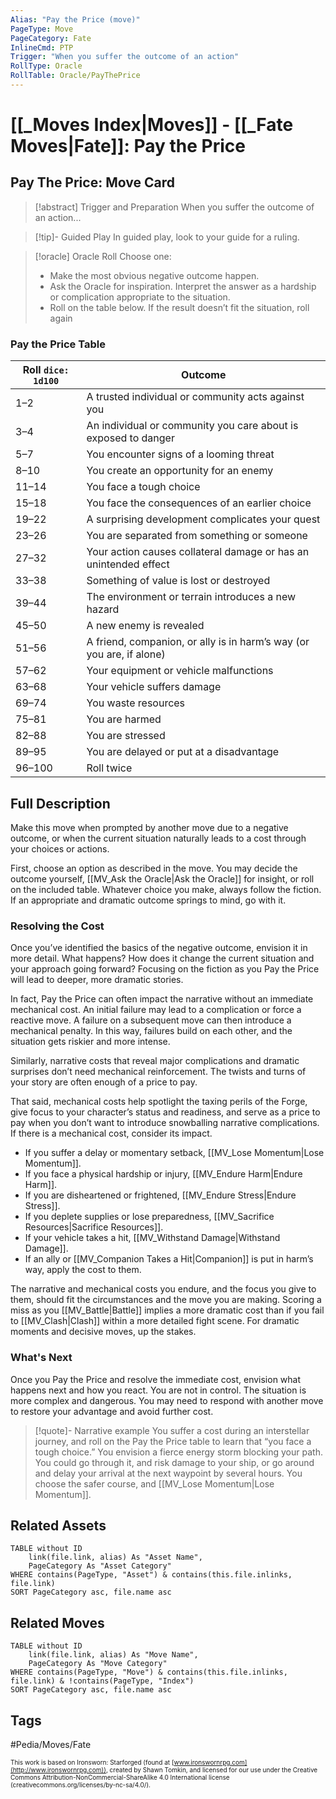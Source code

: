 ```yaml
---
Alias: "Pay the Price (move)"
PageType: Move
PageCategory: Fate
InlineCmd: PTP
Trigger: "When you suffer the outcome of an action"
RollType: Oracle
RollTable: Oracle/PayThePrice
---
```

# [[_Moves Index|Moves]] - [[_Fate Moves|Fate]]: Pay the Price

## Pay The Price: Move Card
>[!abstract]  Trigger and Preparation
>When you suffer the outcome of an action...

> [!tip]- Guided Play
>  In guided play, look to your guide for a ruling.

> [!oracle] Oracle Roll
> Choose one:
>- Make the most obvious negative outcome happen.
>- Ask the Oracle for inspiration. Interpret the answer as a hardship or complication appropriate to the situation.
>- Roll on the table below. If the result doesn’t fit the situation, roll again

### Pay the Price Table
| Roll `dice: 1d100` | Outcome |
| --- | --- |
| 1–2 | A trusted individual or community acts against you |
| 3–4 | An individual or community you care about is exposed to danger |
| 5–7 | You encounter signs of a looming threat |
| 8–10 | You create an opportunity for an enemy |
| 11–14 | You face a tough choice |
| 15–18 | You face the consequences of an earlier choice |
| 19–22 | A surprising development complicates your quest |
| 23–26 | You are separated from something or someone |
| 27–32 | Your action causes collateral damage or has an unintended effect |
| 33–38 | Something of value is lost or destroyed |
| 39–44 | The environment or terrain introduces a new hazard |
| 45–50 | A new enemy is revealed |
| 51–56 | A friend, companion, or ally is in harm’s way (or you are, if alone) |
| 57–62 | Your equipment or vehicle malfunctions |
| 63–68 | Your vehicle suffers damage |
| 69–74 | You waste resources |
| 75–81 | You are harmed |
| 82–88 | You are stressed |
| 89–95 | You are delayed or put at a disadvantage |
| 96–100 | Roll twice |


## Full Description
Make this move when prompted by another move due to a negative outcome, or when the current situation naturally leads to a cost through your choices or actions. 

First, choose an option as described in the move. You may decide the outcome yourself, [[MV_Ask the Oracle|Ask the Oracle]] for insight, or roll on the included table. Whatever choice you make, always follow the fiction. If an appropriate and dramatic outcome springs to mind, go with it.

### Resolving the Cost
Once you’ve identified the basics of the negative outcome, envision it in more detail. What happens? How does it change the current situation and your approach going forward? Focusing on the fiction as you Pay the Price will lead to deeper, more dramatic stories. 

In fact, Pay the Price can often impact the narrative without an immediate mechanical cost. An initial failure may lead to a complication or force a reactive move. A failure on a subsequent move can then introduce a mechanical penalty. In this way, failures build on each other, and the situation gets riskier and more intense. 

Similarly, narrative costs that reveal major complications and dramatic surprises don’t need mechanical reinforcement. The twists and turns of your story are often enough of a price to pay. 

That said, mechanical costs help spotlight the taxing perils of the Forge, give focus to your character’s status and readiness, and serve as a price to pay when you don’t want to introduce snowballing narrative complications. If there is a mechanical cost, consider its impact. 
- If you suffer a delay or momentary setback, [[MV_Lose Momentum|Lose Momentum]]. 
- If you face a physical hardship or injury, [[MV_Endure Harm|Endure Harm]]. 
- If you are disheartened or frightened, [[MV_Endure Stress|Endure Stress]].
- If you deplete supplies or lose preparedness, [[MV_Sacrifice Resources|Sacrifice Resources]].
- If your vehicle takes a hit, [[MV_Withstand Damage|Withstand Damage]].
- If an ally or [[MV_Companion Takes a Hit|Companion]] is put in harm’s way, apply the cost to them. 

The narrative and mechanical costs you endure, and the focus you give to them, should fit the circumstances and the move you are making. Scoring a miss as you [[MV_Battle|Battle]] implies a more dramatic cost than if you fail to [[MV_Clash|Clash]] within a more detailed fight scene. For dramatic moments and decisive moves, up the stakes. 

### What's Next
Once you Pay the Price and resolve the immediate cost, envision what happens next and how you react. You are not in control. The situation is more complex and dangerous. You may need to respond with another move to restore your advantage and avoid further cost.

> [!quote]- Narrative example
> You suffer a cost during an interstellar journey, and roll on the Pay the Price table to learn that “you face a tough choice.” You envision a fierce energy storm blocking your path. You could go through it, and risk damage to your ship, or go around and delay your arrival at the next waypoint by several hours. You choose the safer course, and [[MV_Lose Momentum|Lose Momentum]]. 

## Related Assets
```dataview
TABLE without ID
	link(file.link, alias) As "Asset Name",
	PageCategory As "Asset Category"
WHERE contains(PageType, "Asset") & contains(this.file.inlinks, file.link)
SORT PageCategory asc, file.name asc
```

## Related Moves
```dataview
TABLE without ID
	link(file.link, alias) As "Move Name",
	PageCategory As "Move Category"
WHERE contains(PageType, "Move") & contains(this.file.inlinks, file.link) & !contains(PageType, "Index")
SORT PageCategory asc, file.name asc
```

## Tags
#Pedia/Moves/Fate 

<font size=-2>This work is based on Ironsworn: Starforged (found at [www.ironswornrpg.com](http://www.ironswornrpg.com)), created by Shawn Tomkin, and licensed for our use under the Creative Commons Attribution-NonCommercial-ShareAlike 4.0 International license  (creativecommons.org/licenses/by-nc-sa/4.0/).</font>